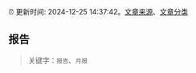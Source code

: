 :alarm_clock: 更新时间: 2024-12-25 14:37:42。[文章来源](/README.md)、[文章分类](/TAGS.md)

## 报告


> 关键字：`报告`、`月报`



